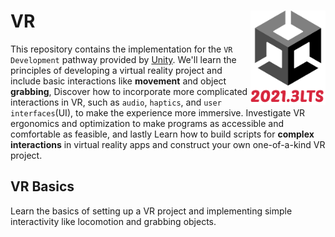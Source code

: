 # VR     <a href="https://unity.com/releases/2021-lts"> <img align="right" width="120" src="https://github.com/moha-b/VR/blob/Challenge-1-Architecture-Review/Assets/Challenges/01_Architecture/Readme%20Images/Unity.png" /> </a>

This repository contains the implementation for the `VR Development` pathway provided by [Unity](https://unity.com/). We'll learn the principles of developing a virtual reality project and include basic interactions like **movement** and object **grabbing**, Discover how to incorporate more complicated interactions in VR, such as `audio`, `haptics`, and `user interfaces`(UI), to make the experience more immersive. Investigate VR ergonomics and optimization to make programs as accessible and comfortable as feasible, and lastly Learn how to build scripts for **complex interactions** in virtual reality apps and construct your own one-of-a-kind VR project.

 
## VR Basics
Learn the basics of setting up a VR project and implementing simple interactivity like locomotion and grabbing objects.
